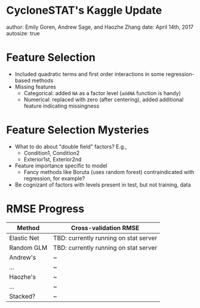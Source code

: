 CycloneSTAT's Kaggle Update
========================================================
author: Emily Goren, Andrew Sage, and Haozhe Zhang
date: April 14th, 2017
autosize: true

Feature Selection
========================================================
- Included quadratic terms and first order interactions in some regression-based methods
- Missing features
    - Categorical: added `NA` as a factor level (`addNA` function is handy)
    - Numerical: replaced with zero (after centering), added additional feature indicating missingness

Feature Selection Mysteries
========================================================
- What to do about "double field" factors? E.g.,
   - Condition1, Condition2
   - Exterior1st, Exterior2nd
- Feature importance specific to model
    - Fancy methods like Boruta (uses random forest) contraindicated with regression, for example?
- Be cognizant of factors with levels present in test, but not training, data

RMSE Progress
========================================================

|   Method     | Cross-validation RMSE |
| ------------ | ------- |
| Elastic Net  | TBD: currently running on stat server |
| Random GLM   | TBD: currently running on stat server |
| Andrew's     | ~ |
| ...          | ~ |
| Haozhe's     | ~ |
| ...          | ~ |
| Stacked?     | ~ |
